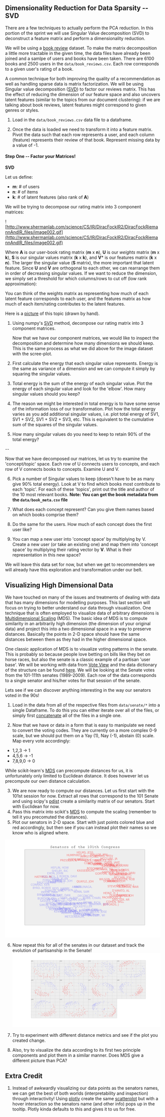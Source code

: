 ## Dimensionality Reduction for Data Sparsity -- SVD

There are a few techniques to actually perform the PCA reduction.  In this portion of the sprint we will use Singular Value decomposition (SVD) to deconstruct a feature matrix and perform a dimensionality reduction.

We will be using a [book review](http://www2.informatik.uni-freiburg.de/~cziegler/BX/) dataset.  To make the matrix decomposition a little more tractable in the given time, the data files have already been joined and a samlpe of users and books have been taken.  There are 6100 books and 2500 users in the `data/book_reviews.csv`.  Each row corresponds to a given user's rating of a book.

A common technique for both improving the quality of a recommendation as well as handling sparse data is matrix factorization.  We will be using Singular value decomposition ([SVD](http://en.wikipedia.org/wiki/Singular_value_decomposition)) to factor our reviews matrix.  This has the effect of reducing the dimension of our feature space and also uncovers latent features (similar to the topics from our document clustering): if we are talking about book reviews, latent features might correspond to given genres or styles.

1. Load in the `data/book_reviews.csv` data file to a dataframe.

2. Once the data is loaded we need to transform it into a feature matrix.  Pivot the data such that each row represents a user, and each column (feature) represents their review of that book.  Represent missing data by a value of -1.

#### Step One -- Factor your Matrices!

**SVD**

Let us define:

* __m__: # of users
* __n__: # of items
* __k__: # of latent features (also rank of __A__)

We will be trying to decompose our rating matrix into 3 component matrices:

![http://www.shermanlab.com/science/CS/IR/DiracFockIR2/DiracFockRiemannAndIR_files/image002.gif](http://www.shermanlab.com/science/CS/IR/DiracFockIR2/DiracFockRiemannAndIR_files/image002.gif)

Where **A** is our user-book rating matrix (__m__ x __n__), **U** is our _weights_ matrix (__m__ x __k__), **S** is our singular values matrix (__k__ x __k__), and **V*** is our features matrix (__k__ x __n__).  The larger the singular value (**S** matrix), the more important that latent feature.  Since **U** and **V** are orthogonal to each other, we can rearrange them in order of decreasing singular values.  If we want to reduce the dimension, we simply set a threshold for which columns/rows to cut off (low rank approximation):

You can think of the weights matrix as representing how much of each latent feature corresponds to each user, and the features matrix as how much of each item/rating contributes to the latent features.

Here is a [picture](images/lecture.jpg) of this topic (drawn by hand).

1. Using numpy's [SVD](http://docs.scipy.org/doc/numpy/reference/generated/numpy.linalg.svd.html) method, decompose our rating matrix into 3 component matrices. 

    Now that we have our component matrices, we would like to inspect the decomposition and determine how many dimensions we should keep.  This is the same process as what we did above for the image dataset with the scree-plot.

2. First calculate the energy that each singular value represents.  Energy is the same as variance of a dimension and we can compute it simply by squaring the singular values.

3.  Total energy is the sum of the energy of each singular value.  Plot the energy of each singular value and look for the 'elbow'.  How many singular values should you keep?

4.  The reason we might be interested in total energy is to have some sense of the information loss of our transformation.  Plot how the total energy varies as you add additional singular values, i.e. plot total energy of SV1, SV1 + SV2, SV1 + SV2 + SV3, etc.  This is equivalent to the cumulative sum of the squares of the singular values.

5.  How many singular values do you need to keep to retain 90% of the total energy?

 --
 
 Now that we have decomposed our matrices, let us try to examine the 'concept/topic' space.  Each row of U connects users to concepts, and each row of V connects books to concepts.  Examine U and V.  

6. Pick a number of Singular values to keep (doesn't have to be as many give 90% total energy).  Look at V to find which books most contribute to each 'topic'.  For each of these 'topics', print out the title and author of the 10 most relevant books.  __Note: You can get the book metadata from the `data/book_meta.csv` file__

7. What does each concept represent?  Can you give them names based on which books comprise them?  

8. Do the same for the users.  How much of each concept does the first user like?

9. You can map a new user into 'concept space' by multiplying by V.  Create a new user (or take an existing one) and map them into 'concept space' by multiplying their rating vector by __V__.  What is their representation in this new space?

We will leave this data set for now, but when we get to recommenders we will already have this exploration and transformation under our belt.

## Visualizing High Dimensional Data

We have touched on many of the issues and treatments of dealing with data that has many dimensions for modelling purposes.  This last section will focus on trying to better understand our data through visualization.  One technique that is often employed to visualize data of arbitrary dimensions is [Multidimensional Scaling](http://en.wikipedia.org/wiki/Multidimensional_scaling) (MDS).  The basic idea of MDS is to compute similarity in an arbitrarily high dimension (the dimension of your original data) and project this into a two dimensional space in a way to preserve distances.  Basically the points in 2-D space should have the same distances between them as they had in the higher dimensional space.

One classic application of MDS is to visualize voting patterns in the senate.  This is probably so because people love betting on bills like they bet on horse races, but also the senate is a classic example of a partisan 'user base'. We will be working with data from [Vote View](http://www.voteview.com/) and the data dictionary of the structure can be found [here](http://www.voteview.com/senate101.htm).  We will be looking at the Senate votes from the 101-111th senates (1989-2009). Each row of the data corresponds to a single senator and his/her votes for that session of the senate.

Lets see if we can discover anything interesting in the way our senators voted in the 90s!

1.  Load in the data from all of the respective files from `data/senate/*` into a single Dataframe.  To do this you can either iterate over all of the files, or simply first [concatenate](http://www.cyberciti.biz/faq/ubuntu-concatenate-files/) all of the files in a single one. 

2. Now that we have or data in a form that is easy to manipulate we need to convert the voting codes.  They are currently on a more complex 0-9 scale, but we should put them on a Yay (1), Nay (-1), abstain (0) scale.  Map every vote accordingly:
  * 1,2,3 -> 1
  * 4,5,6 -> -1
  * 7,8,9,0 -> 0
  
 While scikit-learn's [MDS](http://scikit-learn.org/stable/modules/generated/sklearn.manifold.MDS.html) can precompute distances for us, it is unfortunately only limited to Euclidean distance.  It does however let us precompute our own distance calculation.

3. We are now ready to compute our distances.  Let us first start with the 101st session for now.  Extract all rows that correspond to the 101 Senate and using scipy's [pdist](http://docs.scipy.org/doc/scipy/reference/generated/scipy.spatial.distance.pdist.html) create a similarity matrix of our senators.  Start with Euclidean for now.
4. Pass this matrix into scikit's [MDS](http://scikit-learn.org/stable/modules/generated/sklearn.manifold.MDS.html) to compute the scaling (remember to tell it you precomuted the distances).
5. Plot our senators in 2-D space.  Start with just points colored blue and red accordingly, but then see if you can instead plot their names so we know who is aligned where.

 ![mds](images/101MDS.png)
 
6. Now repeat this for all of the senates in our dataset and track the evolution of partisanship in the Senate!
 ![all](images/allMDS.png)

7. Try to experiment with different distance metrics and see if the plot you created change.
8. Also, try to visualize the data according to its first two principle components and plot them in a similar manner.  Does MDS give a different picture than PCA?

## Extra Credit

1. Instead of awkwardly visualizing our data points as the senators names, we can get the best of both worlds (interpretability and inspection) through interactivity! Using [plotly](https://plot.ly/python/) create the same [scatterplot](https://plot.ly/python/line-and-scatter/#Colored-and-Styled-Scatter-Plot) but with a hover interaction so the senators name (and other info) pops up in the tooltip. Plotly kinda defaults to this and gives it to us for free.